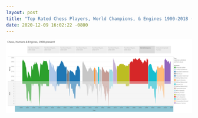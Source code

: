 ```yaml
---
layout: post
title: "Top Rated Chess Players, World Champions, & Engines 1900-2018 (Tableau, interactive)"
date: 2020-12-09 16:02:22 -0800
---
```



[![Top Chess Players, World Champions, & Engines](\images\Chess.png)](https://public.tableau.com/shared/BJWMBWKGJ?:display_count=n&:origin=viz_share_link)
